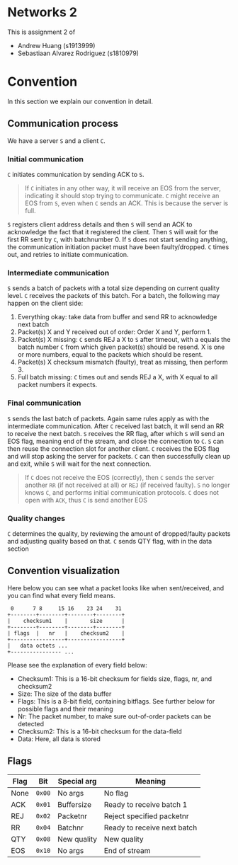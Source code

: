 # Networks 2
This is assignment 2 of
 * Andrew Huang (s1913999)
 * Sebastiaan Alvarez Rodriguez (s1810979)

# Convention
In this section we explain our convention in detail.

## Communication process
We have a server `S` and a client `C`.

### Initial communication
`C` initiates communication by sending ACK to `S`.
> If `C` initiates in any other way, it will receive an EOS from the server, indicating it should stop trying to communicate.
> `C` might receive an EOS from `S`, even when `C` sends an ACK. This is because the server is full.

`S` registers client address details and then `S` will send an ACK to acknowledge the fact that it registered the client. Then `S` will wait for the first RR sent by `C`, with batchnumber 0. If `S` does not start sending anything, the communication initiation packet must have been faulty/dropped. `C` times out, and retries to initiate communication.

### Intermediate communication
`S` sends a batch of packets with a total size depending on current quality level.
`C` receives the packets of this batch. For a batch, the following may happen on the client side:
 1. Everything okay: take data from buffer and send RR to acknowledge next batch
 2. Packet(s) X and Y received out of order: Order X and Y, perform 1.
 3. Packet(s) X missing: `C` sends REJ a X to `S` after timeout, with a equals the batch number `C` from which given packet(s) should be resend. X is one or more numbers, equal to the packets which should be resent.
 4. Packet(s) X checksum mismatch (faulty), treat as missing, then perform 3.
 5. Full batch missing: `C` times out and sends REJ a X, with X equal to all packet numbers it expects.

### Final communication
`S` sends the last batch of packets. Again same rules apply as with the intermediate communication.
After `C` received last batch, it will send an RR to receive the next batch. `S` receives the RR flag, after which `S` will send an EOS flag, meaning end of the stream, and close the connection to `C`.
`S` can then reuse the connection slot for another client. `C` receives the EOS flag and will stop asking the server for packets.
`C` can then successfully clean up and exit, while `S` will wait for the next connection.
> If `C` does not receive the EOS (correctly), then `C` sends the server another `RR` (if not received at all) or `REJ` (if received faulty). `S` no longer knows `C`, and performs initial communication protocols. `C` does not open with `ACK`, thus `C` is send another EOS

### Quality changes
`C` determines the quality, by reviewing the amount of dropped/faulty packets and adjusting quality based on that. `C` sends QTY flag, with in the data section

## Convention visualization
Here below you can see what a packet looks like when sent/received, and you can find what every field means.
```
 0      7 8     15 16    23 24    31
+--------+--------+--------+--------+
|    checksum1    |       size      |
+--------+--------+--------+--------+
| flags  |   nr   |    checksum2    |
+-----------------+-----------------+
|   data octets ...
+---------------- ...
```
Please see the explanation of every field below:
 * Checksum1: This is a 16-bit checksum for fields size, flags, nr, and checksum2
 * Size:      The size of the data buffer
 * Flags:     This is a 8-bit field, containing bitflags. See further below for possible flags and their meaning
 * Nr:        The packet number, to make sure out-of-order packets can be detected
 * Checksum2: This is a 16-bit checksum for the data-field
 * Data:      Here, all data is stored

## Flags

Flag | Bit    | Special arg | Meaning
---- | ------ | ----------- | -------------
None | `0x00` | No args     | No flag
ACK  | `0x01` | Buffersize  | Ready to receive batch 1
REJ  | `0x02` | Packetnr    | Reject specified packetnr
RR   | `0x04` | Batchnr     | Ready to receive next batch
QTY  | `0x08` | New quality | New quality
EOS  | `0x10` | No args     | End of stream
